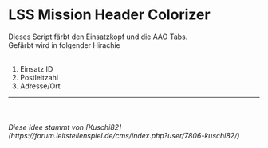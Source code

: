 <h1>LSS Mission Header Colorizer</h1>
Dieses Script färbt den Einsatzkopf und die AAO Tabs.<br>
Gefärbt wird in folgender Hirachie<br><br>

1. Einsatz ID<br>
2. Postleitzahl<br>
3. Adresse/Ort<br>

<hr>
<br>

<h6>Diese Idee stammt von [Kuschi82](https://forum.leitstellenspiel.de/cms/index.php?user/7806-kuschi82/)</h6>